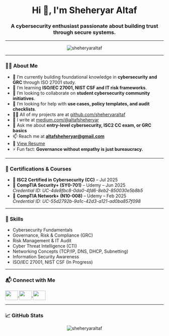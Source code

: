 <h1 align="center">Hi 👋, I'm Sheheryar Altaf</h1>
<h3 align="center">A cybersecurity enthusiast passionate about building trust through secure systems.</h3>

---

<p align="center">
  <img src="https://komarev.com/ghpvc/?username=sheheryaraltaf&label=Profile%20views&color=0e75b6&style=flat" alt="sheheryaraltaf" />
</p>

---

### 👨‍💻 About Me

- 🔭 I’m currently building foundational knowledge in **cybersecurity and GRC** through ISO 27001 study.  
- 🌱 I’m learning **ISO/IEC 27001, NIST CSF and IT risk frameworks**.  
- 👯 I’m looking to collaborate on **student cybersecurity community initiatives**.  
- 🤝 I’m looking for help with **use cases, policy templates, and audit checklists**.  
- 👨‍💻 All of my projects are at [github.com/sheheryaraltaf](https://github.com/sheheryaraltaf)  
- 📝 I write at [medium.com/@altafsheheryar](https://medium.com/@altafsheheryar)  
- 💬 Ask me about **entry-level cybersecurity, ISC2 CC exam, or GRC basics**  
- 📫 Reach me at **altafsheheryar@gmail.com**  
- 📄 [View Resume](https://docs.google.com/document/d/1qvoCblYZda1Eheu8eYbvntCnVgRtPxB1/edit?usp=sharing&ouid=106449807108208860040&rtpof=true&sd=true)  
- ⚡ Fun fact: **Governance without empathy is just bureaucracy.**  

---

### 🏅 Certifications & Courses

- 📜 **ISC2 Certified in Cybersecurity (CC)** – Jul 2025  
- 📜 **CompTIA Security+ (SY0-701)** – Udemy – Jun 2025  
  *Credential ID: UC-4de8fbc8-0da0-4fd6-8eb2-850030e5b8b5*  
- 📜 **CompTIA Network+ (N10-008)** – Udemy – Feb 2025  
  *Credential ID: UC-55d2792b-9a1c-42d3-a121-ad0ba857f098*  

---

### 🧠 Skills

- Cybersecurity Fundamentals  
- Governance, Risk & Compliance (GRC)  
- Risk Management & IT Audit  
- Cyber Threat Intelligence (CTI)  
- Networking Concepts (TCP/IP, DNS, DHCP, Subnetting)  
- Information Security Awareness  
- ISO/IEC 27001, NIST CSF (In Progress)  

---

### 📬 Connect with Me

<p align="left">
  <a href="https://linkedin.com/in/sheheryaraltaf" target="blank">
    <img align="center" src="https://raw.githubusercontent.com/rahuldkjain/github-profile-readme-generator/master/src/images/icons/Social/linked-in-alt.svg" height="30" width="40" />
  </a>
  <a href="https://medium.com/@altafsheheryar" target="blank">
    <img align="center" src="https://raw.githubusercontent.com/rahuldkjain/github-profile-readme-generator/master/src/images/icons/Social/medium.svg" height="30" width="40" />
  </a>
  <a href="https://www.youtube.com/c/sheheryargrc" target="blank">
    <img align="center" src="https://raw.githubusercontent.com/rahuldkjain/github-profile-readme-generator/master/src/images/icons/Social/youtube.svg" height="30" width="40" />
  </a>
</p>

---

### 📈 GitHub Stats

<p align="center">
  <img src="https://github-readme-streak-stats.herokuapp.com/?user=sheheryaraltaf&" alt="sheheryaraltaf" />
</p>
